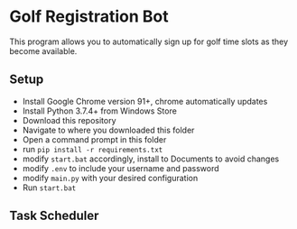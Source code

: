 # Golf Registration Bot

This program allows you to automatically sign up for golf time slots as they become available.

## Setup

-   Install Google Chrome version 91+, chrome automatically updates
-   Install Python 3.7.4+ from Windows Store
-   Download this repository
-   Navigate to where you downloaded this folder
-   Open a command prompt in this folder
-   run `pip install -r requirements.txt`
-   modify `start.bat` accordingly, install to Documents to avoid changes
-   modify `.env` to include your username and password
-   modify `main.py` with your desired configuration
-   Run `start.bat`

## Task Scheduler
